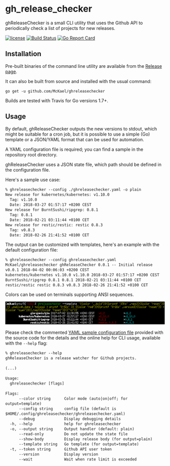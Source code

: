 # gh_release_checker

ghReleaseChecker is a small CLI utility that uses the Github API to
periodically check a list of projects for new releases.

[![license](https://img.shields.io/badge/license-MIT-blue.svg?style=flat)](https://raw.githubusercontent.com/McKael/ghreleasechecker/master/LICENSE)
[![Build Status](https://travis-ci.org/McKael/ghreleasechecker.svg?branch=master)](https://travis-ci.org/McKael/ghreleasechecker)
[![Go Report Card](https://goreportcard.com/badge/github.com/McKael/ghreleasechecker)](https://goreportcard.com/report/github.com/McKael/ghreleasechecker)

## Installation

Pre-built binaries of the command line utility are available from the
[Release page](https://github.com/McKael/ghreleasechecker/releases).

It can also be built from source and installed with the usual command:

```
go get -u github.com/McKael/ghreleasechecker
```

Builds are tested with Travis for Go versions 1.7+.

## Usage

By default, ghReleaseChecker outputs the new versions to stdout, which might be
suitable for a cron job, but it is possible to use a simple (Go) template or a
JSON/YAML format that can be used for automation.

A YAML configuration file is required; you can find a sample in the repository
root directory.

ghReleaseChecker uses a JSON state file, which path should be defined in the
configuration file.


Here's a sample use case:
```
% ghreleasechecker --config ./ghreleasechecker.yaml -o plain
New release for kubernetes/kubernetes: v1.10.0
  Tag: v1.10.0
  Date: 2018-03-27 01:57:17 +0200 CEST
New release for BurntSushi/ripgrep: 0.8.1
  Tag: 0.8.1
  Date: 2018-02-21 03:11:44 +0100 CET
New release for restic/restic: restic 0.8.3
  Tag: v0.8.3
  Date: 2018-02-26 21:41:52 +0100 CET
```

The output can be customized with templates, here's an example with the
default configuration file:
```
% ghreleasechecker --config ghreleasechecker.yaml
McKael/ghreleasechecker ghReleaseChecker 0.0.1 -- Initial release v0.0.1 2018-04-02 00:06:03 +0200 CEST
kubernetes/kubernetes v1.10.0 v1.10.0 2018-03-27 01:57:17 +0200 CEST
BurntSushi/ripgrep 0.8.1 0.8.1 2018-02-21 03:11:44 +0100 CET
restic/restic restic 0.8.3 v0.8.3 2018-02-26 21:41:52 +0100 CET
```

Colors can be used on terminals supporting ANSI sequences.

![Screenshot](ghreleasechecker_template.png "Screenshot")

Please check the commented [YAML sample configuration file](ghreleasechecker.yaml)
provided with the source code for the details and the online help for CLI usage,
available with the `--help` flag:

```
% ghreleasechecker --help
ghReleaseChecker is a release watcher for Github projects.

(...)

Usage:
  ghreleasechecker [flags]

Flags:
      --color string      Color mode (auto|on|off; for output=template)
      --config string     config file (default is $HOME/.config/ghreleasechecker/ghreleasechecker.yaml)
      --debug             Display debugging details
  -h, --help              help for ghreleasechecker
  -o, --output string     Output handler (default: plain)
      --read-only         Do not update the state file
      --show-body         Display release body (for output=plain)
      --template string   Go template (for output=template)
  -t, --token string      Github API user token
      --version           Display version
      --wait              Wait when rate limit is exceeded
```
